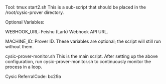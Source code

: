 Tool: tmux
start2.sh
This is a sub-script that should be placed in the /root/cysic-prover directory.

Optional Variables:

WEBHOOK_URL: Feishu (Lark) Webhook API URL.

MACHINE_ID: Prover ID.
These variables are optional; the script will still run without them.

cysic-prover-monitor.sh
This is the main script. After setting up the above configuration, run cysic-prover-monitor.sh to continuously monitor the process in a loop.

Cysic ReferralCode: bc29a
